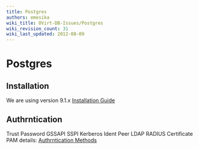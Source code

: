 ```yaml
---
title: Postgres
authors: emesika
wiki_title: OVirt-DB-Issues/Postgres
wiki_revision_count: 31
wiki_last_updated: 2012-08-09
---
```


# Postgres

## Installation

We are using version 9.1.x
[Installation Guide](http://www.ovirt.org/wiki/Installing_PostgreSQL_DB)

## Authrntication

Trust
Password
GSSAPI
SSPI
Kerberos
Ident
Peer
LDAP
RADIUS
Certificate
PAM
 details:
[Authrntication Methods](http://www.postgresql.org/docs/9.1/static/auth-methods.html)

